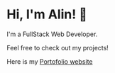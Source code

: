 # Hi, I'm Alin! 👋
I'm a FullStack Web Developer.

Feel free to check out my projects!

Here is my [Portofolio website](https://alin1k.github.io/portofolio/)

